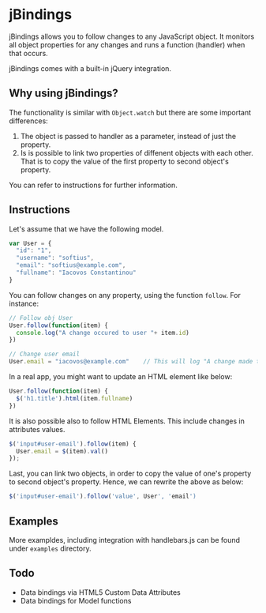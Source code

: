 jBindings
=========

jBindings allows you to follow changes to any JavaScript object. It monitors all object properties for any changes and runs a function (handler) when that occurs.

jBindings comes with a built-in jQuery integration.

Why using jBindings?
-------------------
The functionality is similar with `Object.watch` but there are some important differences:

  1. The object is passed to handler as a parameter, instead of just the property.
  2. Is is possible to link two properties of diffenent objects with each other. That is to copy the value of the first property to second object's property.

You can refer to instructions for further information.

Instructions
------------

Let's assume that we have the following model.

``` JAVASCRIPT
var User = {
  "id": "1",
  "username": "softius",
  "email": "softius@example.com",
  "fullname": "Iacovos Constantinou"
}
```

You can follow changes on any property, using the function `follow`. For instance:

``` JAVASCRIPT
// Follow obj User
User.follow(function(item) {
  console.log("A change occured to user "+ item.id)
})

// Change user email
User.email = "iacovos@example.com"    // This will log "A change made to user 1"
```

In a real app, you might want to update an HTML element like below:

``` JAVASCRIPT
User.follow(function(item) {
  $('h1.title').html(item.fullname)
})
```
It is also possible also to follow HTML Elements. This include changes in attributes values.

``` JAVASCRIPT
$('input#user-email').follow(item) {
  User.email = $(item).val()
});
```

Last, you can link two objects, in order to copy the value of one's property to second object's property. Hence, we can rewrite the above as below:

``` JAVASCRIPT
$('input#user-email').follow('value', User', 'email')
```


Examples
--------
More exampldes, including integration with handlebars.js can be found under `examples` directory. 

Todo
----

* Data bindings via HTML5 Custom Data Attributes
* Data bindings for Model functions